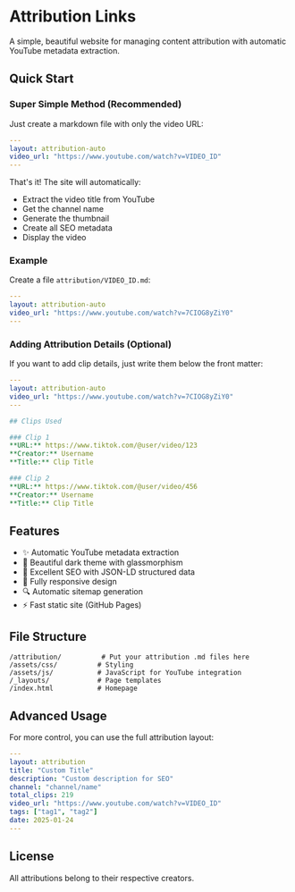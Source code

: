 # Attribution Links

A simple, beautiful website for managing content attribution with automatic YouTube metadata extraction.

## Quick Start

### Super Simple Method (Recommended)

Just create a markdown file with only the video URL:

```yaml
---
layout: attribution-auto
video_url: "https://www.youtube.com/watch?v=VIDEO_ID"
---
```

That's it! The site will automatically:
- Extract the video title from YouTube
- Get the channel name
- Generate the thumbnail
- Create all SEO metadata
- Display the video

### Example

Create a file `attribution/VIDEO_ID.md`:

```yaml
---
layout: attribution-auto
video_url: "https://www.youtube.com/watch?v=7CIOG8yZiY0"
---
```

### Adding Attribution Details (Optional)

If you want to add clip details, just write them below the front matter:

```yaml
---
layout: attribution-auto
video_url: "https://www.youtube.com/watch?v=7CIOG8yZiY0"
---

## Clips Used

### Clip 1
**URL:** https://www.tiktok.com/@user/video/123  
**Creator:** Username  
**Title:** Clip Title  

### Clip 2
**URL:** https://www.tiktok.com/@user/video/456  
**Creator:** Username  
**Title:** Clip Title  
```

## Features

- ✨ Automatic YouTube metadata extraction
- 🎨 Beautiful dark theme with glassmorphism
- 🚀 Excellent SEO with JSON-LD structured data
- 📱 Fully responsive design
- 🔍 Automatic sitemap generation
- ⚡ Fast static site (GitHub Pages)

## File Structure

```
/attribution/          # Put your attribution .md files here
/assets/css/          # Styling
/assets/js/           # JavaScript for YouTube integration
/_layouts/            # Page templates
/index.html           # Homepage
```

## Advanced Usage

For more control, you can use the full attribution layout:

```yaml
---
layout: attribution
title: "Custom Title"
description: "Custom description for SEO"
channel: "channel/name"
total_clips: 219
video_url: "https://www.youtube.com/watch?v=VIDEO_ID"
tags: ["tag1", "tag2"]
date: 2025-01-24
---
```

## License

All attributions belong to their respective creators.